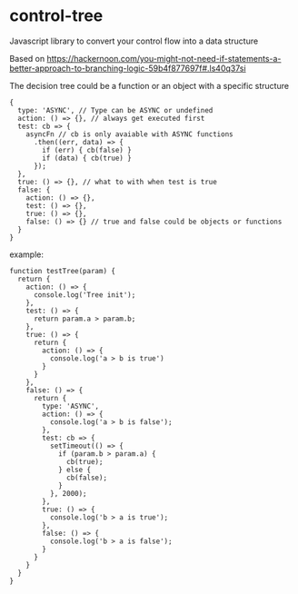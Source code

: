 # control-tree
Javascript library to convert your control flow into a data structure

Based on https://hackernoon.com/you-might-not-need-if-statements-a-better-approach-to-branching-logic-59b4f877697f#.ls40q37si

The decision tree could be a function or an object with a specific structure
```
{
  type: 'ASYNC', // Type can be ASYNC or undefined
  action: () => {}, // always get executed first
  test: cb => {
    asyncFn // cb is only avaiable with ASYNC functions
      .then((err, data) => {
        if (err) { cb(false) }
        if (data) { cb(true) }
      });
  },
  true: () => {}, // what to with when test is true
  false: {
    action: () => {},
    test: () => {},
    true: () => {},
    false: () => {} // true and false could be objects or functions
  }
}
```

example:

```
function testTree(param) {
  return {
    action: () => {
      console.log('Tree init');
    },
    test: () => {
      return param.a > param.b;
    },
    true: () => {
      return {
        action: () => {
          console.log('a > b is true')
        }
      }
    },
    false: () => {
      return {
        type: 'ASYNC',
        action: () => {
          console.log('a > b is false');
        },
        test: cb => {
          setTimeout(() => {
            if (param.b > param.a) {
              cb(true);
            } else {
              cb(false);
            }
          }, 2000);
        },
        true: () => {
          console.log('b > a is true');
        },
        false: () => {
          console.log('b > a is false');
        }
      }
    }
  }
}

```
